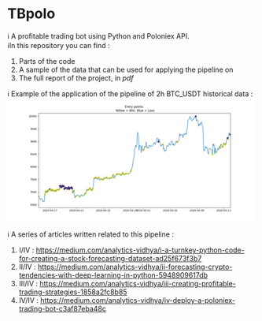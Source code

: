 # TBpolo
:information_source: A profitable trading bot using Python and Poloniex API. </br>
:information_source:In this repository you can find : </br>
1. Parts of the code
1. A sample of the data that can be used for applying the pipeline on
1. The full report of the project, in <i>pdf</i>

:information_source: Example of the application of the pipeline of 2h BTC_USDT historical data : </br>
![Illustrative image](img/Cover_Pic2.PNG)

:information_source: A series of articles written related to this pipeline : </br>
1. I/IV : https://medium.com/analytics-vidhya/i-a-turnkey-python-code-for-creating-a-stock-forecasting-dataset-ad25f673f3b7
1. II/IV : https://medium.com/analytics-vidhya/ii-forecasting-crypto-tendencies-with-deep-learning-in-python-5948909617db
1. III/IV : https://medium.com/analytics-vidhya/iii-creating-profitable-trading-strategies-1858a2fc8b85
1. IV/IV : https://medium.com/analytics-vidhya/iv-deploy-a-poloniex-trading-bot-c3af87eba48c

